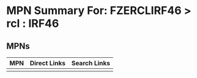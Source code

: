 



# MPN Summary For: FZERCLIRF46 > rcl : IRF46

## MPNs
  

|MPN|Direct Links|Search Links|
| :--- | :--- | :--- |
||||
